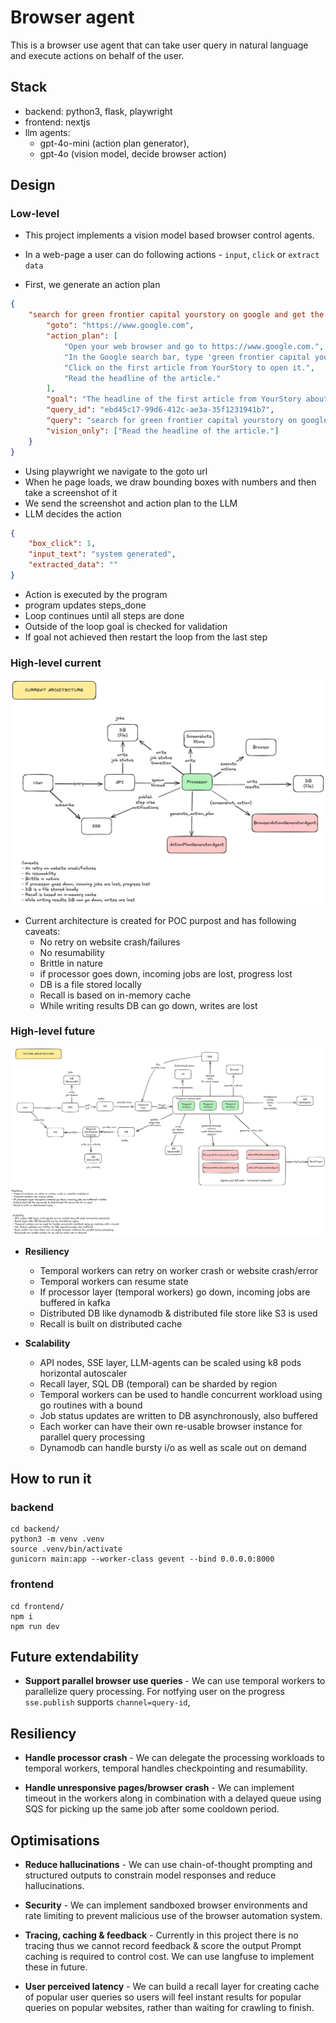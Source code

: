 # Browser agent

This is a browser use agent that can take user query in natural language and execute actions on behalf of the user.

## Stack

-   backend: python3, flask, playwright
-   frontend: nextjs
-   llm agents:
    -   gpt-4o-mini (action plan generator),
    -   gpt-4o (vision model, decide browser action)

## Design

### Low-level

-   This project implements a vision model based browser control agents.
-   In a web-page a user can do following actions - `input`, `click` or `extract data`

-   First, we generate an action plan

```json
{
	"search for green frontier capital yourstory on google and get the headline of the first article": {
		"goto": "https://www.google.com",
		"action_plan": [
			"Open your web browser and go to https://www.google.com.",
			"In the Google search bar, type 'green frontier capital yourstory' and press Enter.",
			"Click on the first article from YourStory to open it.",
			"Read the headline of the article."
		],
		"goal": "The headline of the first article from YourStory about Green Frontier Capital.",
		"query_id": "ebd45c17-99d6-412c-ae3a-35f1231941b7",
		"query": "search for green frontier capital yourstory on google and get the headline of the first article",
		"vision_only": ["Read the headline of the article."]
	}
}
```

-   Using playwright we navigate to the goto url
-   When he page loads, we draw bounding boxes with numbers and then take a screenshot of it
-   We send the screenshot and action plan to the LLM
-   LLM decides the action

```json
{
	"box_click": 1,
	"input_text": "system generated",
	"extracted_data": ""
}
```

-   Action is executed by the program
-   program updates steps_done
-   Loop continues until all steps are done
-   Outside of the loop goal is checked for validation
-   If goal not achieved then restart the loop from the last step

### High-level current

![Architecture Diagram](docs/current_arch.png)

-   Current architecture is created for POC purpost and has following caveats:
    -   No retry on website crash/failures
    -   No resumability
    -   Brittle in nature
    -   if processor goes down, incoming jobs are lost, progress lost
    -   DB is a file stored locally
    -   Recall is based on in-memory cache
    -   While writing results DB can go down, writes are lost

### High-level future

![Architecture Diagram](docs/future_arch.png)

-   **Resiliency**

    -   Temporal workers can retry on worker crash or website crash/error
    -   Temporal workers can resume state
    -   If processor layer (temporal workers) go down, incoming jobs are buffered in kafka
    -   Distributed DB like dynamodb & distributed file store like S3 is used
    -   Recall is built on distributed cache

-   **Scalability**
    -   API nodes, SSE layer, LLM-agents can be scaled using k8 pods horizontal autoscaler
    -   Recall layer, SQL DB (temporal) can be sharded by region
    -   Temporal workers can be used to handle concurrent workload using go routines with a bound
    -   Job status updates are written to DB asynchronously, also buffered
    -   Each worker can have their own re-usable browser instance for parallel query processing
    -   Dynamodb can handle bursty i/o as well as scale out on demand

## How to run it

### backend

```shell
cd backend/
python3 -m venv .venv
source .venv/bin/activate
gunicorn main:app --worker-class gevent --bind 0.0.0.0:8000
```

### frontend

```shell
cd frontend/
npm i
npm run dev
```

## Future extendability

-   **Support parallel browser use queries** - We can use temporal workers to parallelize query processing.
    For notfying user on the progress `sse.publish` supports `channel=query-id`,

## Resiliency

-   **Handle processor crash** - We can delegate the processing workloads to temporal workers, temporal handles
    checkpointing and resumability.

-   **Handle unresponsive pages/browser crash** - We can implement timeout in the workers along in combination with
    a delayed queue using SQS for picking up the same job after some cooldown period.

## Optimisations

-   **Reduce hallucinations** - We can use chain-of-thought prompting and structured outputs to constrain model responses and reduce hallucinations.

-   **Security** - We can implement sandboxed browser environments and rate limiting to prevent malicious use of the browser automation system.

-   **Tracing, caching & feedback** - Currently in this project there is no tracing thus we cannot record feedback & score the output
    Prompt caching is required to control cost. We can use langfuse to implement these in future.

-   **User perceived latency** -
    We can build a recall layer for creating cache of popular user queries so users will feel instant results for popular queries on popular websites, rather than waiting for crawling to finish.
